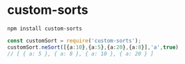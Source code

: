 # custom-sorts

```shell
npm install custom-sorts
```

```ts
const customSort = require('custom-sorts');
customSort.neSort([{a:10},{a:5},{a:20},{a:8}],'a',true)
// [ { a: 5 }, { a: 8 }, { a: 10 }, { a: 20 } ]
```
